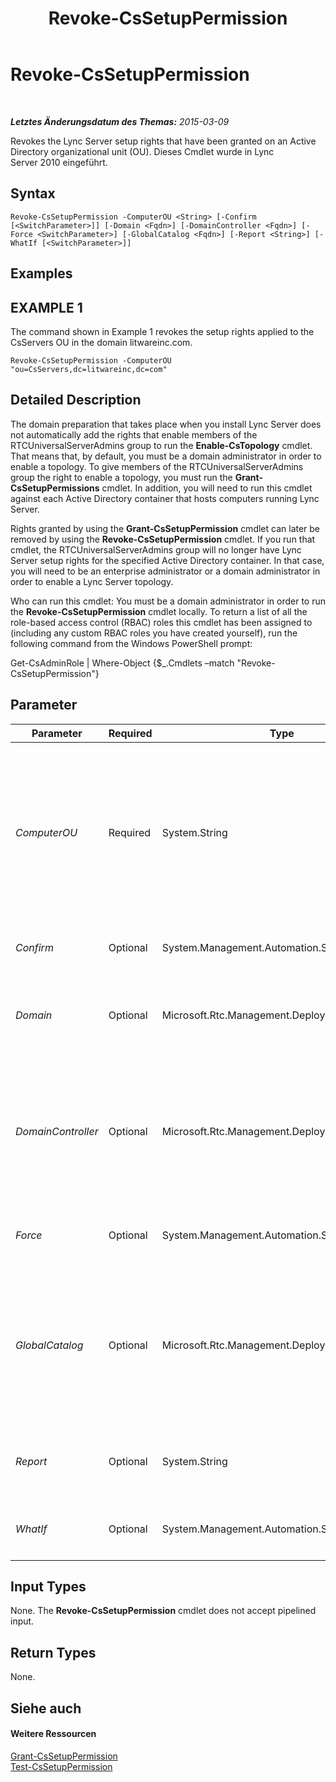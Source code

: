 ﻿---
title: Revoke-CsSetupPermission
TOCTitle: Revoke-CsSetupPermission
ms:assetid: 3486d164-b1a2-4d4c-9150-cef802674682
ms:mtpsurl: https://technet.microsoft.com/de-de/library/Gg425834(v=OCS.15)
ms:contentKeyID: 49293639
ms.date: 05/19/2016
mtps_version: v=OCS.15
ms.translationtype: HT
---

# Revoke-CsSetupPermission

 

_**Letztes Änderungsdatum des Themas:** 2015-03-09_

Revokes the Lync Server setup rights that have been granted on an Active Directory organizational unit (OU). Dieses Cmdlet wurde in Lync Server 2010 eingeführt.

## Syntax

    Revoke-CsSetupPermission -ComputerOU <String> [-Confirm [<SwitchParameter>]] [-Domain <Fqdn>] [-DomainController <Fqdn>] [-Force <SwitchParameter>] [-GlobalCatalog <Fqdn>] [-Report <String>] [-WhatIf [<SwitchParameter>]]

## Examples

## EXAMPLE 1

The command shown in Example 1 revokes the setup rights applied to the CsServers OU in the domain litwareinc.com.

    Revoke-CsSetupPermission -ComputerOU "ou=CsServers,dc=litwareinc,dc=com"

## Detailed Description

The domain preparation that takes place when you install Lync Server does not automatically add the rights that enable members of the RTCUniversalServerAdmins group to run the **Enable-CsTopology** cmdlet. That means that, by default, you must be a domain administrator in order to enable a topology. To give members of the RTCUniversalServerAdmins group the right to enable a topology, you must run the **Grant-CsSetupPermissions** cmdlet. In addition, you will need to run this cmdlet against each Active Directory container that hosts computers running Lync Server.

Rights granted by using the **Grant-CsSetupPermission** cmdlet can later be removed by using the **Revoke-CsSetupPermission** cmdlet. If you run that cmdlet, the RTCUniversalServerAdmins group will no longer have Lync Server setup rights for the specified Active Directory container. In that case, you will need to be an enterprise administrator or a domain administrator in order to enable a Lync Server topology.

Who can run this cmdlet: You must be a domain administrator in order to run the **Revoke-CsSetupPermission** cmdlet locally. To return a list of all the role-based access control (RBAC) roles this cmdlet has been assigned to (including any custom RBAC roles you have created yourself), run the following command from the Windows PowerShell prompt:

Get-CsAdminRole | Where-Object {$\_.Cmdlets –match "Revoke-CsSetupPermission"}

## Parameter


<table>
<colgroup>
<col style="width: 25%" />
<col style="width: 25%" />
<col style="width: 25%" />
<col style="width: 25%" />
</colgroup>
<thead>
<tr class="header">
<th>Parameter</th>
<th>Required</th>
<th>Type</th>
<th>Description</th>
</tr>
</thead>
<tbody>
<tr class="odd">
<td><p><em>ComputerOU</em></p></td>
<td><p>Required</p></td>
<td><p>System.String</p></td>
<td><p>Distinguished name (DN) of the OU that contains the accounts for the computers where Lync Server will be (or has been) installed. For example: -ComputerOU &quot;ou=CsServers,dc=litwareinc,dc=com&quot;.</p>
<p>If you prefer you can leave off the domain portion of the distinguished name when specifying the OU. For example:</p>
<p>-ComputerOU &quot;ou=CsServers&quot;</p></td>
</tr>
<tr class="even">
<td><p><em>Confirm</em></p></td>
<td><p>Optional</p></td>
<td><p>System.Management.Automation.SwitchParameter</p></td>
<td><p>Fordert Sie vor der Ausführung des Befehls zum Bestätigen auf.</p></td>
</tr>
<tr class="odd">
<td><p><em>Domain</em></p></td>
<td><p>Optional</p></td>
<td><p>Microsoft.Rtc.Management.Deploy.Fqdn</p></td>
<td><p>Name of the domain where the OU is located. If this parameter is not included, then the <strong>Revoke-CsSetupPermission</strong> cmdlet will look for the OU in the current domain.</p></td>
</tr>
<tr class="even">
<td><p><em>DomainController</em></p></td>
<td><p>Optional</p></td>
<td><p>Microsoft.Rtc.Management.Deploy.Fqdn</p></td>
<td><p>Fully qualified name of the domain controller to be contacted when assigning the policy. For example: -DomainController atl-dc-001.litwareinc.com.</p>
<p>If not specified, the <strong>Revoke-CsSetupPermission</strong> cmdlet will contact the nearest available domain controller when assigning the policy.</p></td>
</tr>
<tr class="odd">
<td><p><em>Force</em></p></td>
<td><p>Optional</p></td>
<td><p>System.Management.Automation.SwitchParameter</p></td>
<td><p>Suppresses the display of any non-fatal error message that might occur when running the command.</p></td>
</tr>
<tr class="even">
<td><p><em>GlobalCatalog</em></p></td>
<td><p>Optional</p></td>
<td><p>Microsoft.Rtc.Management.Deploy.Fqdn</p></td>
<td><p>Fully qualified name of the global catalog server to be contacted when assigning the policy. For example: -GlobalCatalog atl-dc-001.litwareinc.com.</p>
<p>If not specified, the <strong>Revoke-CsSetupPermission</strong> cmdlet will contact the nearest available global catalog server when assigning the policy.</p></td>
</tr>
<tr class="odd">
<td><p><em>Report</em></p></td>
<td><p>Optional</p></td>
<td><p>System.String</p></td>
<td><p>Enables you to specify a file path for the log file created when the cmdlet runs. For example: -Report &quot;C:\Logs\OUPermissions.html&quot;</p></td>
</tr>
<tr class="even">
<td><p><em>WhatIf</em></p></td>
<td><p>Optional</p></td>
<td><p>System.Management.Automation.SwitchParameter</p></td>
<td><p>Beschreibt die Auswirkungen einer Ausführung des Befehls, ohne den Befehl tatsächlich auszuführen.</p></td>
</tr>
</tbody>
</table>


## Input Types

None. The **Revoke-CsSetupPermission** cmdlet does not accept pipelined input.

## Return Types

None.

## Siehe auch

#### Weitere Ressourcen

[Grant-CsSetupPermission](grant-cssetuppermission.md)  
[Test-CsSetupPermission](test-cssetuppermission.md)

